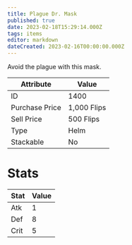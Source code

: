 ```yaml
---
title: Plague Dr. Mask
published: true
date: 2023-02-18T15:29:14.000Z
tags: items
editor: markdown
dateCreated: 2023-02-16T00:00:00.000Z
---
```


Avoid the plague with this mask.

|Attribute|Value|
|-|-|
|ID|1400|
|Purchase Price|1,000 Flips|
|Sell Price|500 Flips|
|Type|Helm|
|Stackable|No|

# Stats
|Stat|Value|
|-|-|
|Atk|1|
|Def|8|
|Crit|5|
